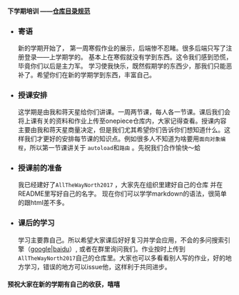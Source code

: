 #### 下学期培训											——[仓库目录规范](https://github.com/AllTheWayNorth2017/onePiece/blob/master/DirectorySpecification.md )

- ### 寄语

  新的学期开始了， 第一周寒假作业的展示，后端惨不忍睹。很多后端只写了注册登录——上学期学的。 基本上在寒假就没有学到东西。这令我们感到恐慌，毕竟你们以后是主力军。 学习使我快乐，既然假期学的东西少，那我们只能恶补了。希望你们在新的学期学到东西，丰富自己。

- ### 授课安排

  这学期是由我和蒋天星给你们讲课。一周两节课，每人各一节课。课后我们会将上课有关的资料和作业上传至onepiece仓库内，大家记得查看。授课内容主要由我和蒋天星商量决定，但是我们尤其希望你们告诉你们想知道什么。这样我们才更好的安排每节课的知识点。例如很多人不知道为啥要用``面向对象编程``，所以第一节课讲关于 ``autoload``和``路由`` 。先祝我们合作愉快～蛤 

- ### 授课前的准备

  我已经建好了``AllTheWayNorth2017`` ，大家先在组织里建好自己的仓库 并在README里写好自己的名字。 现在你们可以学学markdown的语法，很简单的跟html差不多。

- ### 课后的学习

  学习主要靠自己。所以希望大家课后好好复习并学会应用，不会的多问搜索引擎（[google](www.google.com.hk)|[baidu](www.baidu.com)）, 或者在群里询问我们。作业按时上传到 ``AllTheWayNorth2017``自己的仓库里。大家也可以多看看别人写的作业，好的地方学习，错误的地方可以issue他，这样利于共同进步。

#### 预祝大家在新的学期有自己的收获，嘻嘻